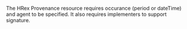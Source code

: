 The HRex Provenance resource requires  occurance (period or dateTime) and agent to be specified. It also requires implementers to support signature. 